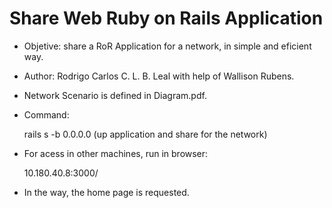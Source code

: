 
# Share Web Ruby on Rails Application

* Objetive: share a RoR Application for a network, in simple and eficient way.

* Author: Rodrigo Carlos C. L. B. Leal with help of Wallison Rubens.

* Network Scenario is defined in Diagram.pdf.

* Command:

    rails s -b 0.0.0.0 (up application and share for the network)

* For acess in other machines, run in browser:

    10.180.40.8:3000/

* In the way, the home page is requested.
